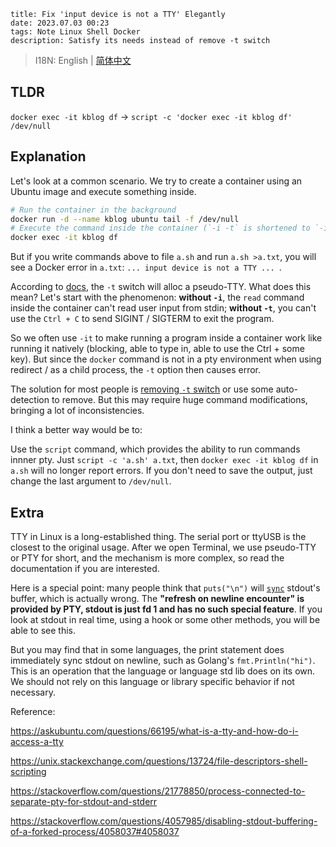 ```
title: Fix 'input device is not a TTY' Elegantly
date: 2023.07.03 00:23
tags: Note Linux Shell Docker
description: Satisfy its needs instead of remove -t switch
```

> I18N: English | [简体中文](/./post/202307030024)

## TLDR

`docker exec -it kblog df` -> `script -c 'docker exec -it kblog df' /dev/null`

## Explanation

Let's look at a common scenario. We try to create a container using an Ubuntu image and execute something inside.

```sh
# Run the container in the background
docker run -d --name kblog ubuntu tail -f /dev/null
# Execute the command inside the container (`-i -t` is shortened to `-it`)
docker exec -it kblog df
```

But if you write commands above to file `a.sh` and run `a.sh >a.txt`, you will see a Docker error in `a.txt`: `... input device is not a TTY ... `.

According to [docs](https://docs.docker.com/engine/reference/commandline/run/#name), the `-t` switch will alloc a pseudo-TTY. What does this mean? Let's start with the phenomenon: **without `-i`**, the `read` command inside the container can't read user input from stdin; **without `-t`**, you can't use the `Ctrl + C` to send SIGINT / SIGTERM to exit the program.

So we often use `-it` to make running a program inside a container work like running it natively (blocking, able to type in, able to use the Ctrl + some key). But since the `docker` command is not in a pty environment when using redirect / as a child process, the `-t` option then causes error.

The solution for most people is [removing `-t` switch](https://stackoverflow.com/a/48230089/11338291) or use some auto-detection to remove. But this may require huge command modifications, bringing a lot of inconsistencies.

I think a better way would be to:

Use the `script` command, which provides the ability to run commands innner pty. Just `script -c 'a.sh' a.txt`, then `docker exec -it kblog df` in `a.sh` will no longer report errors. If you don't need to save the output, just change the last argument to `/dev/null`.

## Extra

TTY in Linux is a long-established thing. The serial port or ttyUSB is the closest to the original usage. After we open Terminal, we use pseudo-TTY or PTY for short, and the mechanism is more complex, so read the documentation if you are interested.

Here is a special point: many people think that `puts("\n")` will [`sync`](https://man7.org/linux/man-pages/man2/sync.2.html) stdout's buffer, which is actually wrong. The **"refresh on newline encounter" is provided by PTY, stdout is just fd 1 and has no such special feature**. If you look at stdout in real time, using a hook or some other methods, you will be able to see this.

But you may find that in some languages, the print statement does immediately sync stdout on newline, such as Golang's `fmt.Println("hi")`. This is an operation that the language or language std lib does on its own. We should not rely on this language or library specific behavior if not necessary.

Reference:

https://askubuntu.com/questions/66195/what-is-a-tty-and-how-do-i-access-a-tty

https://unix.stackexchange.com/questions/13724/file-descriptors-shell-scripting

https://stackoverflow.com/questions/21778850/process-connected-to-separate-pty-for-stdout-and-stderr

https://stackoverflow.com/questions/4057985/disabling-stdout-buffering-of-a-forked-process/4058037#4058037
